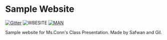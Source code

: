 # Sample Website
[![Gitter](https://img.shields.io/badge/chat-on%20gitter-blue.svg)](https://gitter.im/Samplesafan41)         ![WBESITE](https://img.shields.io/badge/Website-is%20bad-red.svg)
        [![MAN](https://img.shields.io/badge/Click%20to%20terminate-your%20brain-ff69b4.svg)](www.theuselessweb.com/)

Sample website for Ms.Conn's Class Presentation. Made by Safwan and Gil.
